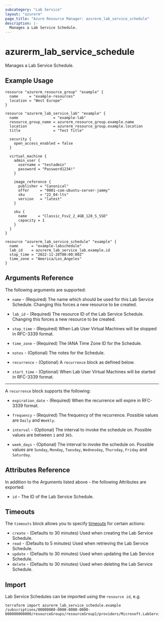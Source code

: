 ```yaml
---
subcategory: "Lab Service"
layout: "azurerm"
page_title: "Azure Resource Manager: azurerm_lab_service_schedule"
description: |-
  Manages a Lab Service Schedule.
---
```


# azurerm_lab_service_schedule

Manages a Lab Service Schedule.

## Example Usage

```hcl
resource "azurerm_resource_group" "example" {
  name     = "example-resources"
  location = "West Europe"
}

resource "azurerm_lab_service_lab" "example" {
  name                = "example-lab"
  resource_group_name = azurerm_resource_group.example.name
  location            = azurerm_resource_group.example.location
  title               = "Test Title"

  security {
    open_access_enabled = false
  }

  virtual_machine {
    admin_user {
      username = "testadmin"
      password = "Password1234!"
    }

    image_reference {
      publisher = "Canonical"
      offer     = "0001-com-ubuntu-server-jammy"
      sku       = "22_04-lts"
      version   = "latest"
    }

    sku {
      name     = "Classic_Fsv2_2_4GB_128_S_SSD"
      capacity = 1
    }
  }
}

resource "azurerm_lab_service_schedule" "example" {
  name      = "example-labschedule"
  lab_id    = azurerm_lab_service_lab.example.id
  stop_time = "2022-11-28T00:00:00Z"
  time_zone = "America/Los_Angeles"
}
```

## Arguments Reference

The following arguments are supported:

* `name` - (Required) The name which should be used for this Lab Service Schedule. Changing this forces a new resource to be created.

* `lab_id` - (Required) The resource ID of the Lab Service Schedule. Changing this forces a new resource to be created.

* `stop_time` - (Required) When Lab User Virtual Machines will be stopped in RFC-3339 format.

* `time_zone` - (Required) The IANA Time Zone ID for the Schedule.

* `notes` - (Optional) The notes for the Schedule.

* `recurrence` - (Optional) A `recurrence` block as defined below.

* `start_time` - (Optional) When Lab User Virtual Machines will be started in RFC-3339 format.

---

A `recurrence` block supports the following:

* `expiration_date` - (Required) When the recurrence will expire in RFC-3339 format.

* `frequency` - (Required) The frequency of the recurrence. Possible values are `Daily` and `Weekly`.

* `interval` - (Optional) The interval to invoke the schedule on. Possible values are between `1` and `365`.

* `week_days` - (Optional) The interval to invoke the schedule on. Possible values are `Sunday`, `Monday`, `Tuesday`, `Wednesday`, `Thursday`, `Friday` and `Saturday`.

## Attributes Reference

In addition to the Arguments listed above - the following Attributes are exported:

* `id` - The ID of the Lab Service Schedule.

## Timeouts

The `timeouts` block allows you to specify [timeouts](https://www.terraform.io/docs/configuration/resources.html#timeouts) for certain actions:

* `create` - (Defaults to 30 minutes) Used when creating the Lab Service Schedule.
* `read` - (Defaults to 5 minutes) Used when retrieving the Lab Service Schedule.
* `update` - (Defaults to 30 minutes) Used when updating the Lab Service Schedule.
* `delete` - (Defaults to 30 minutes) Used when deleting the Lab Service Schedule.

## Import

Lab Service Schedules can be imported using the `resource id`, e.g.

```shell
terraform import azurerm_lab_service_schedule.example /subscriptions/00000000-0000-0000-0000-000000000000/resourceGroups/resourceGroup1/providers/Microsoft.LabServices/labs/lab1/schedules/schedule1
```
